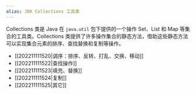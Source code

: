 ```yaml
---
alias: JDK Collections 工具类
---
```


Collections 类是 Java 在 `java.util` 包下提供的一个操作 Set、List 和 Map 等集合的工具类。Collections 类提供了许多操作集合的静态方法，借助这些静态方法可以实现集合元素的排序、查找替换和复制等操作。

- [[202211111520|调序：排序、反转、打乱、交换、移动]]
- [[202211111522|查找操作]]
- [[202211111523|填充、替换]]
- [[202211111524|复制]]
- [[202211111525|其它]]
